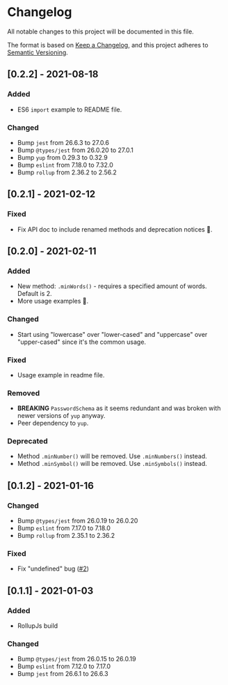 # Changelog
All notable changes to this project will be documented in this file.

The format is based on [Keep a Changelog](https://keepachangelog.com/en/1.0.0/),
and this project adheres to [Semantic Versioning](https://semver.org/spec/v2.0.0.html).

## [0.2.2] - 2021-08-18
### Added
- ES6 `import` example to README file.
### Changed
- Bump `jest` from 26.6.3 to 27.0.6
- Bump `@types/jest` from 26.0.20 to 27.0.1
- Bump `yup` from 0.29.3 to 0.32.9
- Bump `eslint` from 7.18.0 to 7.32.0
- Bump `rollup` from 2.36.2 to 2.56.2

## [0.2.1] - 2021-02-12
### Fixed
- Fix API doc to include renamed methods and deprecation notices 🤦.

## [0.2.0] - 2021-02-11
### Added
- New method: `.minWords()` - requires a specified amount of words. Default is 2.
- More usage examples 🎉.
### Changed
- Start using "lowercase" over "lower-cased" and "uppercase" over "upper-cased" since it's the common usage.
### Fixed
- Usage example in readme file.
### Removed
- **BREAKING** `PasswordSchema` as it seems redundant and was broken with newer versions of `yup` anyway.
- Peer dependency to `yup`.
### Deprecated
- Method `.minNumber()` will be removed. Use `.minNumbers()` instead.
- Method `.minSymbol()` will be removed. Use `.minSymbols()` instead.

## [0.1.2] - 2021-01-16
### Changed
- Bump `@types/jest` from 26.0.19 to 26.0.20
- Bump `eslint` from 7.17.0 to 7.18.0
- Bump `rollup` from 2.35.1 to 2.36.2
### Fixed
- Fix "undefined" bug ([#2](https://github.com/knicola/yup-password/issues/2))

## [0.1.1] - 2021-01-03
### Added
- RollupJs build
### Changed
- Bump `@types/jest` from 26.0.15 to 26.0.19
- Bump `eslint` from 7.12.0 to 7.17.0
- Bump `jest` from 26.6.1 to 26.6.3
